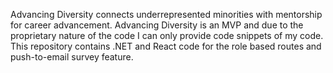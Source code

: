 Advancing Diversity connects underrepresented minorities with mentorship for career advancement. Advancing Diversity is an MVP and due to the proprietary nature of the code I can only provide code snippets of my code. This repository contains .NET and React code for the role based routes and push-to-email survey feature. 
